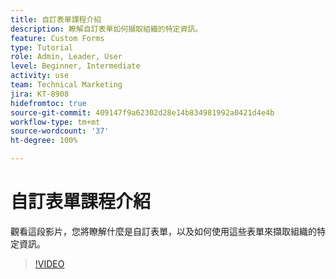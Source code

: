 ```yaml
---
title: 自訂表單課程介紹
description: 瞭解自訂表單如何擷取組織的特定資訊。
feature: Custom Forms
type: Tutorial
role: Admin, Leader, User
level: Beginner, Intermediate
activity: use
team: Technical Marketing
jira: KT-8908
hidefromtoc: true
source-git-commit: 409147f9a62302d28e14b834981992a0421d4e4b
workflow-type: tm+mt
source-wordcount: '37'
ht-degree: 100%

---
```


# 自訂表單課程介紹

觀看這段影片，您將瞭解什麼是自訂表單，以及如何使用這些表單來擷取組織的特定資訊。

>[!VIDEO](https://video.tv.adobe.com/v/335171/?quality=12&learn=on)
